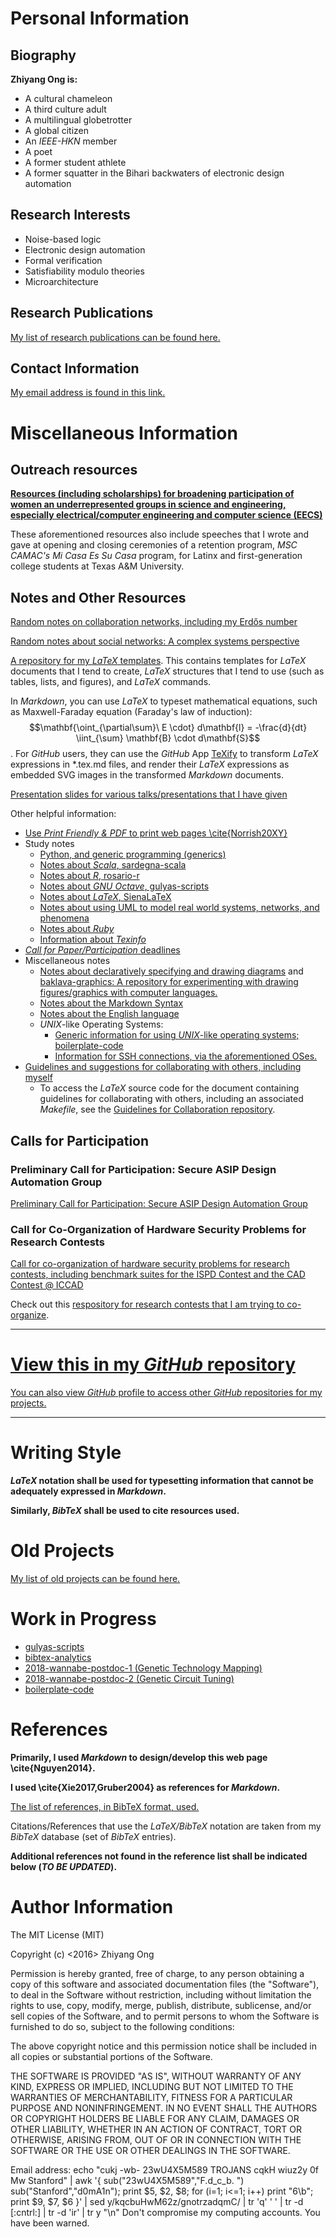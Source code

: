 #	Personal Information

##	Biography

**Zhiyang Ong is:**
+ A cultural chameleon
+ A third culture adult
+ A multilingual globetrotter
+ A global citizen
+ An *IEEE-HKN* member
+ A poet
+ A former student athlete
+ A former squatter in the Bihari backwaters of electronic design automation

##	Research Interests

+ Noise-based logic
+ Electronic design automation
+ Formal verification
+ Satisfiability modulo theories
+ Microarchitecture

##	Research Publications

[My list of research publications can be found here.](./ricerca/research-publications.md)


##	Contact Information

[My email address is found in this link.](./altrui/contact-information.md)

#	Miscellaneous Information

##	Outreach resources


[**Resources (including scholarships) for broadening participation of women an underrepresented groups in science and engineering, especially electrical/computer engineering and computer science (EECS)**](https://github.com/eda-ricercatore/eecs-stem-outreach)


These aforementioned resources also include speeches that I wrote and gave at opening and closing ceremonies of a retention program, *MSC CAMAC's Mi Casa Es Su Casa* program, for Latinx and first-generation college students at Texas A&M University.

##	Notes and Other Resources

[Random notes on collaboration networks, including my Erdős number](./altrui/collaboration-dist.md)

[Random notes about social networks: A complex systems perspective](./altrui/social-networks.md)

[A repository for my *LaTeX* templates](https://github.com/eda-ricercatore/SienaLaTeX). This contains templates for *LaTeX* documents that I tend to create, *LaTeX* structures that I tend to use (such as tables, lists, and figures), and *LaTeX* commands.

In *Markdown*, you can use *LaTeX* to typeset mathematical equations, such as Maxwell-Faraday equation (Faraday's law of induction): $$\mathbf{\oint_{\partial\sum}\ E \cdot} d\mathbf{l} = -\frac{d}{dt} \iint_{\sum} \mathbf{B} \cdot d\mathbf{S}$$.
For *GitHub* users, they can use the *GitHub* App
	[TeXify](https://github.com/apps/texify) to transform *LaTeX* expressions in
		*.tex.md
	files, and render their *LaTeX* expressions as embedded SVG images in the
	transformed *Markdown* documents.


[Presentation slides for various talks/presentations that I have given](https://github.com/eda-ricercatore/scafati-presentazioni)

Other helpful information:
+ [Use *Print Friendly & PDF* to print web pages \cite{Norrish20XY}](https://www.printfriendly.com)
+ Study notes
	- [Python, and generic programming (generics)](https://github.com/eda-ricercatore/gulyas-scripts/blob/master/notes/python.md)
	- [Notes about *Scala*, sardegna-scala](https://github.com/eda-ricercatore/sardegna-scala)
	- [Notes about *R*, rosario-r](https://github.com/eda-ricercatore/rosario-r)
	- [Notes about *GNU Octave*, gulyas-scripts](https://github.com/eda-ricercatore/gulyas-scripts/blob/master/notes/gnu-octave.md)
	- [Notes about *LaTeX*, SienaLaTeX](https://github.com/eda-ricercatore/SienaLaTeX)
	- [Notes about using UML to model real world systems, networks, and phenomena](https://github.com/eda-ricercatore/gulyas-scripts/blob/master/notes/uml.md)
	- [Notes about *Ruby*](https://github.com/eda-ricercatore/gulyas-scripts/blob/master/notes/ruby.md)
	- [Information about *Texinfo*](https://github.com/eda-ricercatore/gulyas-scripts/blob/master/notes/texinfo.md)
+ [*Call for Paper/Participation* deadlines](https://github.com/eda-ricercatore/gulyas-scripts/blob/master/notes/deadlines.md)
+ Miscellaneous notes
	- [Notes about declaratively specifying and drawing diagrams](https://github.com/eda-ricercatore/gulyas-scripts/blob/master/notes/drawing-graphics.md) and [baklava-graphics: A repository for experimenting with drawing figures/graphics with computer languages.](https://github.com/eda-ricercatore/baklava-graphics)
	- [Notes about the Markdown Syntax](https://github.com/eda-ricercatore/boilerplate-code/blob/master/notes/markdown-syntax.md)
	- [Notes about the English language](https://github.com/eda-ricercatore/gulyas-scripts/blob/master/notes/inglese.md)
	- *UNIX*-like Operating Systems:
		* [Generic information for using *UNIX*-like operating systems; boilerplate-code](https://github.com/eda-ricercatore/boilerplate-code/blob/master/notes/unix-information.md)
		* [Information for SSH connections, via the aforementioned OSes.](https://github.com/eda-ricercatore/boilerplate-code/blob/master/notes/ssh_unix_cmds.md)
+ [Guidelines and suggestions for collaborating with others, including myself](https://github.com/eda-ricercatore/gulyas-scripts/blob/master/notes/guidelines/guidelines.pdf)
	- To access the *LaTeX* source code for the document containing guidelines
		for collaborating with others, including an associated *Makefile*,
		see the [Guidelines for Collaboration repository](https://github.com/eda-ricercatore/gulyas-scripts/tree/master/notes/guidelines).












##	Calls for Participation

###	Preliminary Call for Participation: Secure ASIP Design Automation Group

[Preliminary Call for Participation: Secure ASIP Design Automation Group](./ricerca/call-for-participation-ASIP-design-automation-group.md)

###	Call for Co-Organization of Hardware Security Problems for Research Contests

[Call for co-organization of hardware security problems for research contests, including benchmark suites for the ISPD Contest and the CAD Contest @ ICCAD](https://github.com/eda-ricercatore/eda-ricercatore.github.io/blob/master/ricerca/call-for-co-organization-of-hardware-security-problems-benchmarks.md)

Check out this [respository for research contests that I am trying to co-organize](https://github.com/eda-ricercatore/research-contests).


---


#	[**View this in my *GitHub* repository**](https://github.com/eda-ricercatore/eda-ricercatore.github.io)


[You can also view *GitHub* profile to access other *GitHub* repositories for my
	projects.](https://github.com/eda-ricercatore)




---



#	Writing Style


***LaTeX* notation shall be used for typesetting information that cannot
	be adequately expressed in *Markdown*.**

**Similarly, *BibTeX* shall be used to cite resources used.**



#	Old Projects

[My list of old projects can be found here.](./vecchi-progetti/old-projects.md)


#	Work in Progress

+ [gulyas-scripts](https://github.com/eda-ricercatore/gulyas-scripts)
+ [bibtex-analytics](https://github.com/eda-ricercatore/bibtex-analytics)
+ [2018-wannabe-postdoc-1 (Genetic Technology Mapping)](https://github.com/BDAthlon/2018-wannabe-postdoc-1)
+ [2018-wannabe-postdoc-2 (Genetic Circuit Tuning)](https://github.com/BDAthlon/2018-wannabe-postdoc-2)
+ [boilerplate-code](https://github.com/eda-ricercatore/boilerplate-code)




#	References

**Primarily, I used *Markdown* to design/develop this web page
	\cite{Nguyen2014}.**

**I used \cite{Xie2017,Gruber2004} as references for *Markdown*.**

[The list of references, in BibTeX format, used.](https://github.com/eda-ricercatore/eda-ricercatore.github.io/blob/master/altrui/references.bib)

Citations/References that use the *LaTeX/BibTeX* notation are taken
	from my *BibTeX* database (set of *BibTeX* entries).

**Additional references not found in the reference list shall be
	indicated below (*TO BE UPDATED*).**



#	Author Information

The MIT License (MIT)

Copyright (c) <2016> Zhiyang Ong

Permission is hereby granted, free of charge, to any person obtaining a copy of this software and associated documentation files (the "Software"), to deal in the Software without restriction, including without limitation the rights to use, copy, modify, merge, publish, distribute, sublicense, and/or sell copies of the Software, and to permit persons to whom the Software is furnished to do so, subject to the following conditions:

The above copyright notice and this permission notice shall be included in all copies or substantial portions of the Software.

THE SOFTWARE IS PROVIDED "AS IS", WITHOUT WARRANTY OF ANY KIND, EXPRESS OR IMPLIED, INCLUDING BUT NOT LIMITED TO THE WARRANTIES OF MERCHANTABILITY, FITNESS FOR A PARTICULAR PURPOSE AND NONINFRINGEMENT. IN NO EVENT SHALL THE AUTHORS OR COPYRIGHT HOLDERS BE LIABLE FOR ANY CLAIM, DAMAGES OR OTHER LIABILITY, WHETHER IN AN ACTION OF CONTRACT, TORT OR OTHERWISE, ARISING FROM, OUT OF OR IN CONNECTION WITH THE SOFTWARE OR THE USE OR OTHER DEALINGS IN THE SOFTWARE.

Email address: echo "cukj -wb- 23wU4X5M589 TROJANS cqkH wiuz2y 0f Mw Stanford" | awk '{ sub("23wU4X5M589","F.d_c_b. ") sub("Stanford","d0mA1n"); print $5, $2, $8; for (i=1; i<=1; i++) print "6\b"; print $9, $7, $6 }' | sed y/kqcbuHwM62z/gnotrzadqmC/ | tr 'q' ' ' | tr -d [:cntrl:] | tr -d 'ir' | tr y "\n"		Don't compromise my computing accounts. You have been warned.
